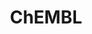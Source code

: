 ---
bigquery: https://console.cloud.google.com/bigquery?p=patents-public-data&d=ebi_chembl&page=dataset
citation: '"The ChEMBL database in 2017." Anna Gaulton, Anne Hersey, Michał Nowotka,
  A Patrícia Bento, Jon Chambers, David Mendez, Prudence Mutowo, Francis Atkinson,
  Louisa J Bellis, Elena Cibrián-Uhalte, Mark Davies, Nathan Dedman, Anneli Karlsson,
  María Paula Magariños, John P Overington, George Papadatos, Ines Smit, Andrew R
  Leach Nucleic acids Research (2017) 45 (Database Issue), D945-D954'
contributors: European Bioinformatics Institute
cost: None
description: ChEMBL Data is a manually curated database of small molecules used in
  drug discovery, including information about existing patented drugs.
documentation: 'schema: https://www.ebi.ac.uk/chembl/db_schema


  '
last_edit: 04/08/2022, 15:25:42
location: https://console.cloud.google.com/marketplace/product/google_patents_public_datasets/chembl
maintained_by: EMBL-EBI, an outstation of European Molecular Biology Laboratory
related_publications: '

  ChEMBL: towards direct deposition of bioassay data.


  Mendez D, Gaulton A, Bento AP, Chambers J, De Veij M, Félix E, Magariños MP, Mosquera
  JF, Mutowo P, Nowotka M, Gordillo-Marañón M, Hunter F, Junco L, Mugumbate G, Rodriguez-Lopez
  M, Atkinson F, Bosc N, Radoux CJ, Segura-Cabrera A, Hersey A, Leach AR.


  — Nucleic Acids Res. 2019; 47(D1):D930-D940. doi: 10.1093/nar/gky1075

  '
schema_fields:
- structure_type
- activity_id
- first_approval
- curation_comment
- source
- who_name
- cell_id
- assay_source
- withdrawn_reason
- potential_duplicate
- description
- canonical_smiles
- cx_most_bpka
- molfile
- patent_use_code
- mechanism_comment
- patent_no
- activity_count
- curated_by
- topical
- published_relation
- as_id
- cell_description
- active_ingredient
- who_extra
- src_description
- volume
- standard_relation
- warning_country
- chirality
- last_active
- rtb
- warnref_id
- homologue
- doc_type
- uo_units
- dosed_ingredient
- start_position
- component_type
- mecref_id
- standard_inchi_key
- num_ro5_violations
- num_lipinski_ro5_violations
- psa
- pubmed_id
- num_alerts
- withdrawn_class
- job_id
- level4_description
- l5
- ass_cls_map_id
- title
- assay_strain
- clo_id
- hba
- metabolite_record_id
- activity_comment
- chebi_par_id
- tid
- usan_year
- downgraded
- data_validity_comment
- level4
- type
- relationship_type
- stem
- mc_target_accession
- acd_logp
- version
- mec_id
- mol_hrac_id
- availability_type
- domain_id
- issue
- level3
- comp_go_id
- ddd_comment
- mutation
- smarts
- updated_by
- ro3_pass
- formulation_id
- published_units
- ddd_value
- year
- alert_id
- parent_molregno
- std_act_id
- protclasssyn_id
- ingredient
- bto_id
- relationship_desc
- standard_flag
- ad_type
- level3_description
- component_synonym
- binding_site_comment
- stem_class
- warning_description
- sequence_md5sum
- cidx
- company
- bao_format
- assay_id
- tissue_id
- level5
- path
- record_id
- assay_cell_type
- confidence
- warning_year
- strength
- parent_go_id
- orig_description
- stat
- pathway_id
- met_conversion
- aromatic_rings
- inorganic_flag
- mc_target_name
- hrac_class_id
- aspect
- trade_name
- action_type
- hba_lipinski
- db_source
- therapeutic_flag
- approval_date
- priority
- first_page
- irac_class_id
- doc_id
- warning_class
- l6
- innovator_company
- black_box_warning
- assay_tax_id
- status
- heavy_atoms
- standard_inchi
- assay_organism
- acd_most_bpka
- ddd_admr
- target_desc
- metref_id
- tid_fixed
- normal_range_min
- l2
- l3
- qed_weighted
- usan_substem
- comp_class_id
- units
- ap_id
- isoform
- doi
- src_compound_id
- cell_name
- usan_stem_id
- applicant_full_name
- relation
- usan_stem_definition
- assay_param_id
- route
- mesh_heading
- cell_source_tissue
- bei
- domain_description
- direct_interaction
- disease_efficacy
- ref_id
- indref_id
- full_molformula
- target_type
- frac_class_id
- prediction_method
- molsyn_id
- aidx
- name
- assay_desc
- assay_test_type
- usan_stem
- standard_text_value
- normal_range_max
- acd_most_apka
- assay_subcellular_fraction
- relationship
- l4
- domain_name
- irac_code
- cx_logp
- compound_name
- label
- pref_name
- protein_class_synonym
- first_in_class
- alert_name
- site_residues
- drug_substance_flag
- component_id
- ddd_id
- patent_id
- idx
- prod_pat_id
- confidence_score
- protein_class_desc
- l8
- set_name
- smid
- toid
- lle
- helm_notation
- hrac_code
- mol_frac_id
- oc_id
- withdrawn_country
- oral
- parent_type
- indication_class
- frac_code
- tbl
- related_tid
- withdrawn_flag
- withdrawn_year
- parameter_value
- db_version
- ref_url
- annotation
- patent_expire_date
- class_type
- hbd
- mc_target_type
- assay_category
- met_comment
- selectivity_comment
- mechanism_of_action
- molecular_mechanism
- full_mwt
- drug_record_id
- journal
- domain_type
- prodrug
- max_phase
- definition
- mc_tax_id
- assay_tissue
- subgroup
- compound_key
- end_position
- enzyme_name
- bao_id
- nda_type
- actsm_id
- site_id
- pathway_key
- cx_logd
- log_id
- l1
- syn_type
- upper_value
- sitecomp_id
- standard_type
- go_id
- ddd_units
- assay_type
- mesh_id
- drugind_id
- cell_source_organism
- qudt_units
- mw_freebase
- text_value
- le
- mol_atc_id
- last_page
- targcomp_id
- warning_id
- molregno
- chembl_id
- level1
- pchembl_value
- product_id
- sequence
- src_id
- submission_date
- synonyms
- cell_ontology_id
- uberon_id
- efo_term
- polymer_flag
- published_value
- country
- parent_id
- res_stem_id
- authors
- level2_description
- efo_id
- max_phase_for_ind
- parenteral
- entity_type
- dosage_form
- standard_units
- level2
- cellosaurus_id
- cpd_str_alert_id
- publication_number
- targrel_id
- value
- organism
- entity_id
- mol_irac_id
- active_molregno
- assay_class_id
- published_type
- natural_product
- major_class
- enzyme_tid
- comments
- ridx
- target_mapping
- warning_type
- tax_id
- variant_id
- research_stem
- rgid
- met_id
- delist_flag
- alogp
- caloha_id
- species_group_flag
- creation_date
- accession
- class_level
- parameter_type
- abstract
- source_domain_id
- src_short_name
- hbd_lipinski
- compd_id
- result_flag
- acd_logd
- src_assay_id
- short_name
- previous_company
- standard_upper_value
- atc_code
- cell_source_tax_id
- mw_monoisotopic
- molecule_type
- bao_endpoint
- cx_most_apka
- ref_type
- site_name
- standard_value
- mc_organism
- biocomp_id
- co_stem_id
- sei
- cl_lincs_id
- compsyn_id
- substrate_record_id
- l7
- molecular_species
- predbind_id
- updated_on
- protein_class_id
- alert_set_id
- level1_description
- drug_product_flag
shortname: chembl
tags:
- biotechnology
- health
- chemical
- bioinformatics
- medical
terms_of_use: CC BY-SA 3.0
title: ChEMBL
uuid: e232a192-965c-4ec9-904c-155b6dfe56c5
---